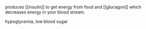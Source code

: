 produces [[insulin]] to get energy from food and [[glucagon]] which decreases energy in your blood stream.

hypoglycemia, low blood sugar